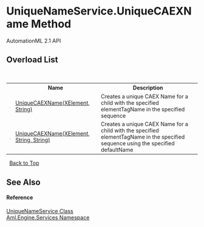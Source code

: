 # UniqueNameService.UniqueCAEXName Method 
AutomationML 2.1 API 


## Overload List
&nbsp;<table><tr><th></th><th>Name</th><th>Description</th></tr><tr><td>![Public method](media/pubmethod.gif "Public method")</td><td><a href="M_Aml_Engine_Services_UniqueNameService_UniqueCAEXName">UniqueCAEXName(XElement, String)</a></td><td>
Creates a unique CAEX Name for a child with the specified elementTagName in the specified sequence</td></tr><tr><td>![Public method](media/pubmethod.gif "Public method")</td><td><a href="M_Aml_Engine_Services_UniqueNameService_UniqueCAEXName_1">UniqueCAEXName(XElement, String, String)</a></td><td>
Creates a unique CAEX Name for a child with the specified elementTagName in the specified sequence using the specified defaultName</td></tr></table>&nbsp;
<a href="#uniquenameservice.uniquecaexname-method">Back to Top</a>

## See Also


#### Reference
<a href="T_Aml_Engine_Services_UniqueNameService">UniqueNameService Class</a><br /><a href="N_Aml_Engine_Services">Aml.Engine.Services Namespace</a><br />